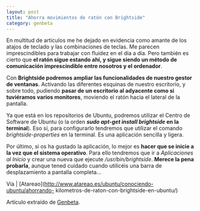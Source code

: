 ```yaml
---
layout: post
title: "Ahorra movimientos de ratón con Brightside"
category: genbeta
---
```




En multitud de artículos me he dejado en evidencia como amante de los atajos
de teclado y las combinaciones de teclas. Me parecen imprescindibles para
trabajar con fluidez en el día a día. Pero también es cierto que **el ratón
sigue estando ahí, y sigue siendo un método de comunicación imprescindible
entre nosotros y el ordenador**.

Con **Brightside podremos ampliar las funcionalidades de nuestro gestor de
ventanas**. Activando las diferentes esquinas de nuestro escritorio, y sobre
todo, pudiendo **pasar de un escritorio al adyacente como si tuviéramos varios
monitores**, moviendo el ratón hacia el lateral de la pantalla.

Ya que está en los repositorios de Ubuntu, podremos utilizar el Centro de
Software de Ubuntu (o la orden **_sudo apt-get install brightside_ en la
terminal**). Eso sí, para configurarlo tendremos que utilizar el comando
_brightside-properties_ en la terminal. Es una aplicación sencilla y ligera.

Por último, si os ha gustado la aplicación, lo mejor es **hacer que se inicie
a la vez que el sistema operativo**. Para ello tendremos que ir a
_Aplicaciones al Inicio_ y crear una nueva que ejecute _/usr/bin/brightside_.
**Merece la pena probarla**, aunque tened cuidado cuando utilicéis una barra
de desplazamiento a pantalla completa…

Vía | [Atareao](http://www.atareao.es/ubuntu/conociendo-ubuntu/ahorrando-
kilometros-de-raton-con-brightside-en-ubuntu/)

Artículo extraído de [Genbeta](http://www.genbeta.com).